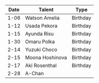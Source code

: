 Date|Talent|Type
---|---|---
1-06|Watson Amelia|Birthday
1-12|Usada Pekora|Birthday
1-15|Ayunda Risu|Birthday
1-30|Omaru Polka|Birthday
2-14|Yuzuki Choco|Birthday
2-15|Moona Hoshinova|Birthday
2-17|Aki Rosenthal|Birthday
2-28|A-Chan|